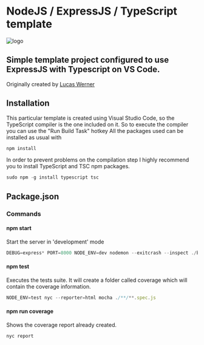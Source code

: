 # NodeJS / ExpressJS / TypeScript template 
![logo](https://mayajuni.github.io/2016/06/30/typescript-express/typescript-express-nodejs.jpg "NodeJS/ExpressJS/Typescript")
## Simple template project configured to use ExpressJS with Typescript on VS Code.
Originally created by [Lucas Werner](https://www.linkedin.com/in/lucas-werner/)


## Installation
This particular template is created using Visual Studio Code, so the TypeScript compiler is the one included on it. So to execute the compiler you can use the "Run Build Task" hotkey
All the packages used can be installed as usual with
```javascript
npm install
```
In order to prevent problems on the compilation step I highly recommend you to install TypeScript and TSC npm packages.
```javascript
sudo npm -g install typescript tsc
```

## Package.json
### Commands

#### npm start
Start the server in 'development' mode
```javascript
DEBUG=express* PORT=8000 NODE_ENV=dev nodemon --exitcrash --inspect ./bin/server.js
```
#### npm test
Executes the tests suite. It will create a folder called coverage which will contain the coverage information.
```javascript
NODE_ENV=test nyc --reporter=html mocha ./**/**.spec.js
```

#### npm run coverage
Shows the coverage report already created.
```javascript
nyc report
```
